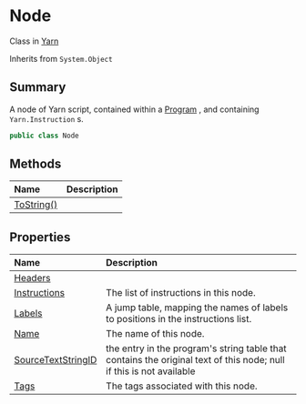 # Node

Class in [Yarn](/api/csharp/yarn.md)

Inherits from `System.Object`

## Summary


A node of Yarn script, contained within a  <a href="yarn.program.md">Program</a> , and
containing  <code>Yarn.Instruction</code> s.


```csharp
public class Node
```

## Methods

|Name|Description|
|:---|:---|
|[ToString()](/api/csharp/yarn.node.tostring.md)||

## Properties

|Name|Description|
|:---|:---|
|[Headers](/api/csharp/yarn.node.headers.md)||
|[Instructions](/api/csharp/yarn.node.instructions.md)|The list of instructions in this node.|
|[Labels](/api/csharp/yarn.node.labels.md)|A jump table, mapping the names of labels to positions in the instructions list.|
|[Name](/api/csharp/yarn.node.name.md)|The name of this node.|
|[SourceTextStringID](/api/csharp/yarn.node.sourcetextstringid.md)|the entry in the program's string table that contains the original text of this node; null if this is not available|
|[Tags](/api/csharp/yarn.node.tags.md)|The tags associated with this node.|

